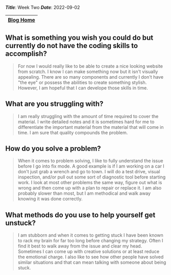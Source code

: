 ***Title***: Week Two
***Date***: 2022-09-02  

|[Blog Home](../index.md)|
|------------------------|  
 
## What is something you wish you could do but currently do not have the coding skills to accomplish?
> For now I would really like to be able to create a nice looking website from scratch.  I know I can make something now but it isn't visually appealing.  There are so many components and currently I don't have "the eye" or possess the abilities to create something stylish.  However, I am hopeful that I can develope those skills in time.
>
## What are you struggling with?
> I am really struggling with the amount of time required to cover the material.  I write detailed notes and it is sometimes hard for me to differentiate the important material from the material that will come in time.  I am sure that quality compounds the problem.
>
## How do you solve a problem?
>When it comes to problem solving, I like to fully understand the issue before I go into fix mode.  A good example is if I am working on a car I don't just grab a wrench and go to town.  I will do a test drive, visual inspection, and/or pull out some sort of diagnostic tool before starting work. I look at most other problems the same way, figure out what is wrong and then come up with a plan to repair or replace it.  I am also probably slower than most, but I am methodical and walk away knowing it was done correctly.
>
## What methods do you use to help yourself get unstuck?
>I am stubborn and when it comes to getting stuck I have been known to rack my brain for far too long before changing my strategy.  Often I find it best to walk away from the issue and clear my head.  Sometimes I can come up with creative solutions or at least reduce the emotional charge. I also like to see how other people have solved similar situations and that can mean talking with someone about being stuck.
